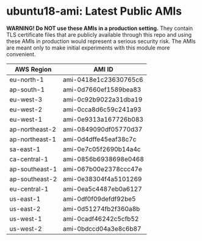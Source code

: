 # ubuntu18-ami: Latest Public AMIs

**WARNING! Do NOT use these AMIs in a production setting.** They contain TLS certificate files that are publicly available through this repo and using these AMIs in production would represent a serious security risk. The AMIs are meant only to make initial experiments with this module more convenient.

| AWS Region | AMI ID |
| ---------- | ------ |
| eu-north-1 | ami-0418e1c23630765c6 |
| ap-south-1 | ami-0d7660ef1589bea83 |
| eu-west-3 | ami-0c92b9022a31dba19 |
| eu-west-2 | ami-0cca8d6c59c241a93 |
| eu-west-1 | ami-0e9313a167726b083 |
| ap-northeast-2 | ami-0849090df05770d37 |
| ap-northeast-1 | ami-0d4dffe45eaf38c7c |
| sa-east-1 | ami-0e7c05f2690b14a4c |
| ca-central-1 | ami-0856b6938698e0468 |
| ap-southeast-1 | ami-067b00e2378ccc47e |
| ap-southeast-2 | ami-0e38304f4a5101269 |
| eu-central-1 | ami-0ea5c4487eb0a6127 |
| us-east-1 | ami-0df0f09defdf92be5 |
| us-east-2 | ami-0d51274fb2f360a8b |
| us-west-1 | ami-0cadf46242c5cfb52 |
| us-west-2 | ami-0bdccd04a3e8c6b87 |
